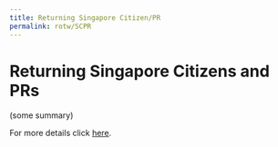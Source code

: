 ```yaml
---
title: Returning Singapore Citizen/PR
permalink: rotw/SCPR
---
```


# Returning Singapore Citizens and PRs

(some summary)

For more details click [here](/SC-PR/info).
